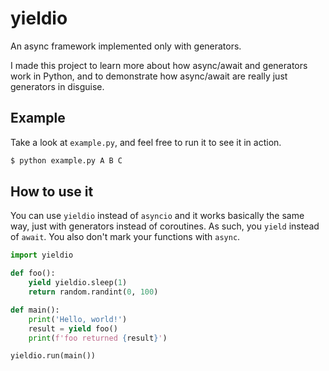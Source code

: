 # yieldio

An async framework implemented only with generators.

I made this project to learn more about how async/await and generators work in Python, and to demonstrate how async/await are really just generators in disguise.

## Example

Take a look at `example.py`, and feel free to run it to see it in action.

```bash
$ python example.py A B C
```

## How to use it

You can use `yieldio` instead of `asyncio` and it works basically the same way, just with generators instead of coroutines. As such, you `yield` instead of `await`. You also don't mark your functions with `async`.

```python
import yieldio

def foo():
	yield yieldio.sleep(1)
	return random.randint(0, 100)

def main():
	print('Hello, world!')
	result = yield foo()
	print(f'foo returned {result}')

yieldio.run(main())
```
